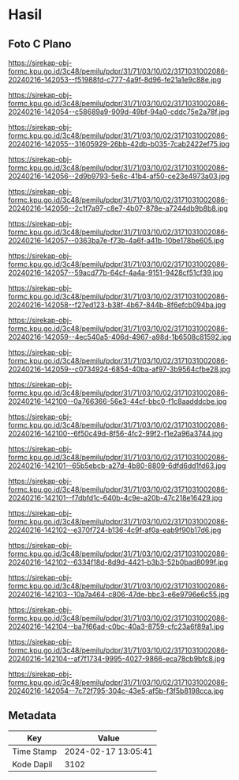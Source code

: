 # Hasil

## Foto C Plano

https://sirekap-obj-formc.kpu.go.id/3c48/pemilu/pdpr/31/71/03/10/02/3171031002086-20240216-142053--f51988fd-c777-4a9f-8d96-fe21a1e9c88e.jpg

https://sirekap-obj-formc.kpu.go.id/3c48/pemilu/pdpr/31/71/03/10/02/3171031002086-20240216-142054--c58689a9-909d-49bf-94a0-cddc75e2a78f.jpg

https://sirekap-obj-formc.kpu.go.id/3c48/pemilu/pdpr/31/71/03/10/02/3171031002086-20240216-142055--31605929-26bb-42db-b035-7cab2422ef75.jpg

https://sirekap-obj-formc.kpu.go.id/3c48/pemilu/pdpr/31/71/03/10/02/3171031002086-20240216-142056--2d9b9793-5e6c-41b4-af50-ce23e4973a03.jpg

https://sirekap-obj-formc.kpu.go.id/3c48/pemilu/pdpr/31/71/03/10/02/3171031002086-20240216-142056--2c1f7a97-c8e7-4b07-878e-a7244db9b8b8.jpg

https://sirekap-obj-formc.kpu.go.id/3c48/pemilu/pdpr/31/71/03/10/02/3171031002086-20240216-142057--0363ba7e-f73b-4a6f-a41b-10be178be605.jpg

https://sirekap-obj-formc.kpu.go.id/3c48/pemilu/pdpr/31/71/03/10/02/3171031002086-20240216-142057--59acd77b-64cf-4a4a-9151-9428cf51cf39.jpg

https://sirekap-obj-formc.kpu.go.id/3c48/pemilu/pdpr/31/71/03/10/02/3171031002086-20240216-142058--f27ed123-b38f-4b67-844b-8f6efcb094ba.jpg

https://sirekap-obj-formc.kpu.go.id/3c48/pemilu/pdpr/31/71/03/10/02/3171031002086-20240216-142059--4ec540a5-406d-4967-a98d-1b6508c81592.jpg

https://sirekap-obj-formc.kpu.go.id/3c48/pemilu/pdpr/31/71/03/10/02/3171031002086-20240216-142059--c0734924-6854-40ba-af97-3b9564cfbe28.jpg

https://sirekap-obj-formc.kpu.go.id/3c48/pemilu/pdpr/31/71/03/10/02/3171031002086-20240216-142100--0a766366-56e3-44cf-bbc0-f1c8aadddcbe.jpg

https://sirekap-obj-formc.kpu.go.id/3c48/pemilu/pdpr/31/71/03/10/02/3171031002086-20240216-142100--6f50c49d-8f56-4fc2-99f2-f1e2a96a3744.jpg

https://sirekap-obj-formc.kpu.go.id/3c48/pemilu/pdpr/31/71/03/10/02/3171031002086-20240216-142101--65b5ebcb-a27d-4b80-8809-6dfd6dd1fd63.jpg

https://sirekap-obj-formc.kpu.go.id/3c48/pemilu/pdpr/31/71/03/10/02/3171031002086-20240216-142101--f7dbfd1c-640b-4c9e-a20b-47c218e16429.jpg

https://sirekap-obj-formc.kpu.go.id/3c48/pemilu/pdpr/31/71/03/10/02/3171031002086-20240216-142102--e370f724-b136-4c9f-af0a-eab9f90b17d6.jpg

https://sirekap-obj-formc.kpu.go.id/3c48/pemilu/pdpr/31/71/03/10/02/3171031002086-20240216-142102--6334f18d-8d9d-4421-b3b3-52b0bad8099f.jpg

https://sirekap-obj-formc.kpu.go.id/3c48/pemilu/pdpr/31/71/03/10/02/3171031002086-20240216-142103--10a7a464-c806-47de-bbc3-e6e9796e6c55.jpg

https://sirekap-obj-formc.kpu.go.id/3c48/pemilu/pdpr/31/71/03/10/02/3171031002086-20240216-142104--ba7f66ad-c0bc-40a3-8759-cfc23a6f89a1.jpg

https://sirekap-obj-formc.kpu.go.id/3c48/pemilu/pdpr/31/71/03/10/02/3171031002086-20240216-142104--af7f1734-9995-4027-9866-eca78cb9bfc8.jpg

https://sirekap-obj-formc.kpu.go.id/3c48/pemilu/pdpr/31/71/03/10/02/3171031002086-20240216-142054--7c72f795-304c-43e5-af5b-f3f5b8198cca.jpg


## Metadata

| Key        | Value               |
| ---------- | ------------------- |
| Time Stamp | 2024-02-17 13:05:41 |
| Kode Dapil | 3102                |



